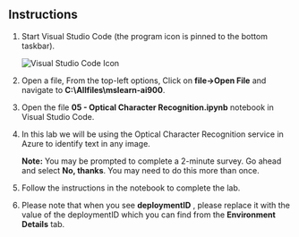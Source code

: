 ## Instructions

1.  Start Visual Studio Code (the program icon is pinned to the bottom taskbar).

    ![Visual Studio Code Icon](./images/vscode.jpg)

2.  Open a file, From the top-left options, Click on **file->Open File** and navigate to **C:\Allfiles\mslearn-ai900**.
 
3.  Open the file **05 - Optical Character Recognition.ipynb** notebook in Visual Studio Code.

4.  In this lab we will be using the Optical Character Recognition service in Azure to identify text in any image.

    **Note:** You may be prompted to complete a 2-minute survey. Go ahead and select **No, thanks**. You may need to do this more than once.

5.  Follow the instructions in the notebook to complete the lab.

6.  Please note that when you see **deploymentID** , please replace it with the value of the deploymentID which you can find from the **Environment Details** tab.
